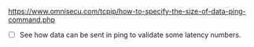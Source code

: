 https://www.omnisecu.com/tcpip/how-to-specify-the-size-of-data-ping-command.php
- [ ] See how data can be sent in ping to validate some latency numbers.